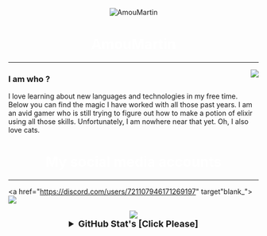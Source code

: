 <p align="center"> <img src="https://komarev.com/ghpvc/?username=AmouMartin" alt="AmouMartin" /> </p>
<h1 align="center" style="color:#fff">
  AmouMartin
</h1>
<hr> 
<img align="right" src="https://github-readme-stats.vercel.app/api?username=AmouMartin&theme=tokyonight&show_icons=true" />
<h3 align="left">
I am who ?
</h3>
<p>I love learning about new languages and technologies in my free time. Below you can find the magic I have worked with all those past years. I am an avid gamer who is still trying to figure out how to make a potion of elixir using all those skills. Unfortunately, I am nowhere near that yet. Oh, I also love cats.</p>
<h1 align="center" style="color:#fff">
My social media accounts
</h4>
<hr>
<span>
<p align="center">

<a href="https://discord.com/users/721107946171269197" target"blank_"><img src="https://img.shields.io/badge/discord%20-7289DA.svg?&style=for-the-badge&logo=discord&logoColor=white"></a>


  <p align="center">
  <div align="center"><img src="https://discord.c99.nl/widget/theme-1/942414207150874725.png"></div>
  


<details align="center">
  <summary style="font-weight: bold; font-size: 18px">GitHub Stat's [Click Please]</summary>
<img src="https://github-readme-stats.vercel.app/api/top-langs/?username=AmouMartin&layout=compact&theme=tokyonight" width="%100" height="150px" alt="stats" />
</details>
